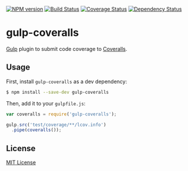 [![NPM version][npm-image]][npm-url] [![Build Status][travis-image]][travis-url] [![Coverage Status][coveralls-image]][coveralls-url] [![Dependency Status][depstat-image]][depstat-url]

# gulp-coveralls

[Gulp](https://github.com/wearefractal/gulp) plugin to submit code coverage to [Coveralls](http://coveralls.io).

## Usage

First, install `gulp-coveralls` as a dev dependency:

```bash
$ npm install --save-dev gulp-coveralls
```

Then, add it to your `gulpfile.js`:

```javascript
var coveralls = require('gulp-coveralls');

gulp.src('test/coverage/**/lcov.info')
  .pipe(coveralls());
```

## License

[MIT License](http://markdalgleish.mit-license.org)

[npm-url]: https://npmjs.org/package/gulp-coveralls
[npm-image]: https://badge.fury.io/js/gulp-coveralls.png

[travis-url]: http://travis-ci.org/markdalgleish/gulp-coveralls
[travis-image]: https://secure.travis-ci.org/markdalgleish/gulp-coveralls.png?branch=master

[coveralls-url]: https://coveralls.io/r/markdalgleish/gulp-coveralls
[coveralls-image]: https://coveralls.io/repos/markdalgleish/gulp-coveralls/badge.png

[depstat-url]: https://david-dm.org/markdalgleish/gulp-coveralls
[depstat-image]: https://david-dm.org/markdalgleish/gulp-coveralls.png?theme=shields.io
